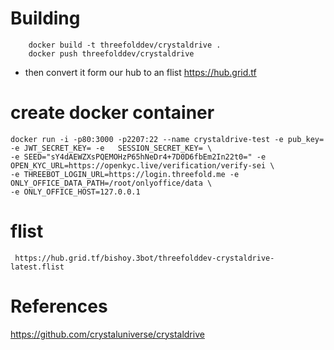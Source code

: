 # Building

```
    docker build -t threefolddev/crystaldrive . 
    docker push threefolddev/crystaldrive
```
- then convert it form our hub to an flist https://hub.grid.tf

# create docker container 
```
docker run -i -p80:3000 -p2207:22 --name crystaldrive-test -e pub_key= -e JWT_SECRET_KEY= -e   SESSION_SECRET_KEY= \
-e SEED="sY4dAEWZXsPQEMOHzP65hNeDr4+7D0D6fbEm2In22t0=" -e OPEN_KYC_URL=https://openkyc.live/verification/verify-sei \
-e THREEBOT_LOGIN_URL=https://login.threefold.me -e ONLY_OFFICE_DATA_PATH=/root/onlyoffice/data \
-e ONLY_OFFICE_HOST=127.0.0.1
```

# flist
	 https://hub.grid.tf/bishoy.3bot/threefolddev-crystaldrive-latest.flist
# References

https://github.com/crystaluniverse/crystaldrive

